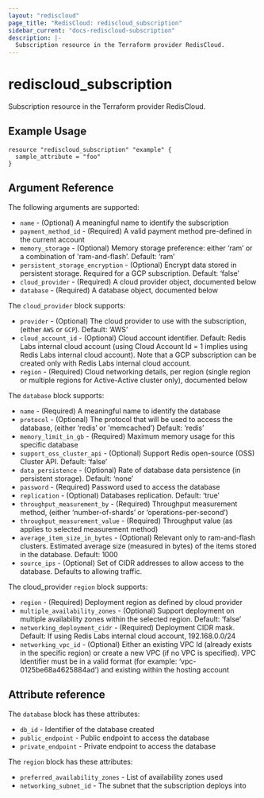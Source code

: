```yaml
---
layout: "rediscloud"
page_title: "RedisCloud: rediscloud_subscription"
sidebar_current: "docs-rediscloud-subscription"
description: |-
  Subscription resource in the Terraform provider RedisCloud.
---
```


# rediscloud_subscription

Subscription resource in the Terraform provider RedisCloud.

## Example Usage

```hcl
resource "rediscloud_subscription" "example" {
  sample_attribute = "foo"
}
```

## Argument Reference

The following arguments are supported:

* `name` - (Optional) A meaningful name to identify the subscription
* `payment_method_id` - (Required) A valid payment method pre-defined in the current account
* `memory_storage` - (Optional) Memory storage preference: either ‘ram’ or a combination of 'ram-and-flash’. Default: ‘ram’
* `persistent_storage_encryption` - (Optional) Encrypt data stored in persistent storage. Required for a GCP subscription. Default: ‘false’
* `cloud_provider` - (Required) A cloud provider object, documented below 
* `database` - (Required) A database object, documented below

The `cloud_provider` block supports:

* `provider` - (Optional) The cloud provider to use with the subscription, (either `AWS` or `GCP`). Default: ‘AWS’
* `cloud_account_id` - (Optional) Cloud account identifier. Default: Redis Labs internal cloud account
(using Cloud Account Id = 1 implies using Redis Labs internal cloud account). Note that a GCP subscription can be created
only with Redis Labs internal cloud account.
* `region` - (Required) Cloud networking details, per region (single region or multiple regions for Active-Active cluster only),
documented below

The `database` block supports:

* `name` - (Required) A meaningful name to identify the database
* `protocol` - (Optional) The protocol that will be used to access the database, (either ‘redis’ or 'memcached’) Default: ‘redis’
* `memory_limit_in_gb` - (Required) Maximum memory usage for this specific database
* `support_oss_cluster_api` - (Optional) Support Redis open-source (OSS) Cluster API. Default: ‘false’
* `data_persistence` - (Optional) Rate of database data persistence (in persistent storage). Default: ‘none’
* `password` - (Required) Password used to access the database
* `replication` - (Optional) Databases replication. Default: ‘true’
* `throughput_measurement_by` - (Required) Throughput measurement method, (either ‘number-of-shards’ or ‘operations-per-second’)
* `throughput_measurement_value` - (Required) Throughput value (as applies to selected measurement method)
* `average_item_size_in_bytes` - (Optional) Relevant only to ram-and-flash clusters. Estimated average size (measured in bytes)
of the items stored in the database. Default: 1000
* `source_ips` - (Optional) Set of CIDR addresses to allow access to the database. Defaults to allowing traffic.

The cloud_provider `region` block supports:

* `region` - (Required) Deployment region as defined by cloud provider
* `multiple_availability_zones` - (Optional) Support deployment on multiple availability zones within the selected region. Default: ‘false’
* `networking_deployment_cidr` - (Required) Deployment CIDR mask. Default: If using Redis Labs internal cloud account, 192.168.0.0/24
* `networking_vpc_id` - (Optional) Either an existing VPC Id (already exists in the specific region) or create a new VPC
(if no VPC is specified). VPC Identifier must be in a valid format (for example: ‘vpc-0125be68a4625884ad’) and existing
within the hosting account

## Attribute reference

The `database` block has these attributes:

* `db_id` - Identifier of the database created
* `public_endpoint` - Public endpoint to access the database
* `private_endpoint` - Private endpoint to access the database

The `region` block has these attributes:

* `preferred_availability_zones` - List of availability zones used
* `networking_subnet_id` - The subnet that the subscription deploys into
